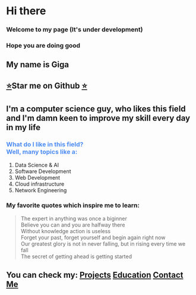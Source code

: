 # Hi there 
### Welcome to my page (It's under development)
### Hope you are doing good
<head>
<link rel="icon" type="image/x-icon" href="favicon.ico">
</head>

## My name is Giga 
## [⭐](https://github.com/wikicrafter)Star me on Github [⭐](https://github.com/wikicrafter)
## I'm a computer science guy, who likes this field and I'm damn keen to improve my skill every day in my life 


<h3 style="color:rgb(77, 140, 243)"> What do I like in this field? <br>Well, many topics like a:</h3> 

 1. Data Science & AI 
 2. Software Development 
 3. Web Development 
 4. Cloud infrastructure 
 5. Network Engineering






### My favorite quotes which inspire me to learn:
> The expert in anything was once a biginner <br>
> Believe you can and you are halfway there <br>
> Without knowledge action is useless <br>
> Forget your past, forget yourself and begin again right now <br>
> Our greatest glory is not in never falling, but in rising every time we fall <br> 
> The secret of getting ahead is getting started 




## You can check my:  [Projects](./Projects)    [Education](./Education)    [Contact Me](./Contact.md)    

